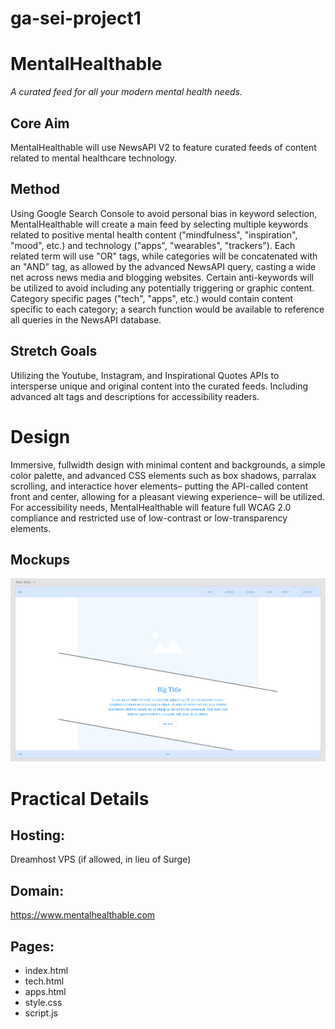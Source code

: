 # ga-sei-project1

<h1>MentalHealthable</h1>

<em>A curated feed for all your modern mental health needs.</em>
  
  <h2>Core Aim</h2>
  
  MentalHealthable will use NewsAPI V2 to feature curated feeds of content related to mental healthcare technology. 
  
  <h2>Method</h2>
  Using Google Search Console to avoid personal bias in keyword selection, MentalHealthable will create a main feed by selecting multiple keywords related to positive mental health content ("mindfulness", "inspiration", "mood", etc.) and technology ("apps", "wearables", "trackers"). Each related term will use "OR" tags, while categories will be concatenated with an "AND" tag, as allowed by the advanced NewsAPI query, casting a wide net across news media and blogging websites. Certain anti-keywords will be utilized to avoid including any potentially triggering or graphic content. Category specific pages ("tech", "apps", etc.) would contain content specific to each category; a search function would be available to reference all queries in the NewsAPI database.
  
  <h2>Stretch Goals</h2>
  Utilizing the Youtube, Instagram, and Inspirational Quotes APIs to intersperse unique and original content into the curated feeds. Including advanced alt tags and descriptions for accessibility readers. 

<br>

<h1>Design</h1>
  
  Immersive, fullwidth design with minimal content and backgrounds, a simple color palette, and advanced CSS elements such as box shadows, parralax scrolling, and interactice hover elements– putting the API-called content front and center, allowing for a pleasant viewing experience– will be utilized. For accessibility needs, MentalHealthable will feature full WCAG 2.0 compliance and restricted use of low-contrast or low-transparency elements.

  <h2>Mockups</h2>

  <img src="mockup-desktop.png">

<br>

<h1>Practical Details</h1>
  
  <h2>Hosting:</h2>
  
  Dreamhost VPS (if allowed, in lieu of Surge)
  
  <h2>Domain:</h2>
  
  https://www.mentalhealthable.com
  
  <h2>Pages:</h2>
  
  <ul>
  <li>index.html</li>
  <li>tech.html</li>
  <li>apps.html</li>
  <li>style.css</li>
  <li>script.js</li>
  </ul>
